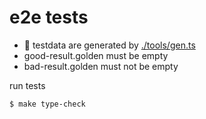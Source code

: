 # e2e tests

- :memo: testdata are generated by [./tools/gen.ts](./tools/gen.ts)
- good-result.golden must be empty
- bad-result.golden must not be empty

run tests

```console
$ make type-check
```
